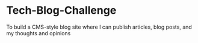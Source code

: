 # Tech-Blog-Challenge
To build a CMS-style blog site where I can publish articles, blog posts, and my thoughts and opinions
